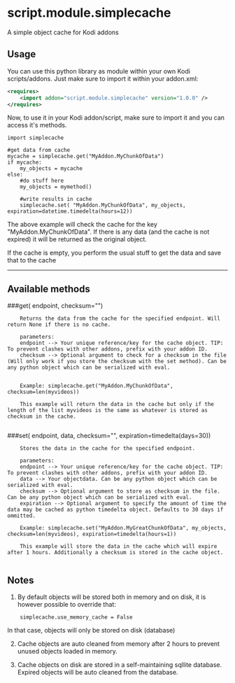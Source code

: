 # script.module.simplecache
A simple object cache for Kodi addons


## Usage

You can use this python library as module within your own Kodi scripts/addons.
Just make sure to import it within your addon.xml:

```xml
<requires>
    <import addon="script.module.simplecache" version="1.0.0" />
</requires>
```

Now, to use it in your Kodi addon/script, make sure to import it and you can access it's methods.

```
import simplecache

#get data from cache
mycache = simplecache.get("MyAddon.MyChunkOfData")
if mycache:
    my_objects = mycache
else:
    #do stuff here
    my_objects = mymethod()
    
    #write results in cache
    simplecache.set( "MyAddon.MyChunkOfData", my_objects, expiration=datetime.timedelta(hours=12))
```

The above example will check the cache for the key "MyAddon.MyChunkOfData". If there is any data (and the cache is not expired) it will be returned as the original object.

If the cache is empty, you perform the usual stuff to get the data and save that to the cache

---------------------------------------------------------------------------

## Available methods

###get( endpoint, checksum="")
```
    Returns the data from the cache for the specified endpoint. Will return None if there is no cache.
    
    parameters:
    endpoint --> Your unique reference/key for the cache object. TIP: To prevent clashes with other addons, prefix with your addon ID.
    checksum --> Optional argument to check for a checksum in the file (Will only work if you store the checksum with the set method). Can be any python object which can be serialized with eval.
    
    
    Example: simplecache.get("MyAddon.MyChunkOfData", checksum=len(myvideos))
    
    This example will return the data in the cache but only if the length of the list myvideos is the same as whatever is stored as checksum in the cache.
    
```

###set( endpoint, data, checksum="", expiration=timedelta(days=30))
```
    Stores the data in the cache for the specified endpoint.
    
    parameters:
    endpoint --> Your unique reference/key for the cache object. TIP: To prevent clashes with other addons, prefix with your addon ID.
    data --> Your objectdata. Can be any python object which can be serialized with eval.
    checksum --> Optional argument to store as checksum in the file. Can be any python object which can be serialized with eval.
    expiration --> Optional argument to specify the amount of time the data may be cached as python timedelta object. Defaults to 30 days if ommitted.
    
    Example: simplecache.set("MyAddon.MyGreatChunkOfData", my_objects, checksum=len(myvideos), expiration=timedelta(hours=1))
    
    This example will store the data in the cache which will expire after 1 hours. Additionally a checksum is stored in the cache object.
    
```

## Notes

1) By default objects will be stored both in memory and on disk, it is however possible to override that:
```
    simplecache.use_memory_cache = False
```
In that case, objects will only be stored on disk (database)


2) Cache objects are auto cleaned from memory after 2 hours to prevent unused objects loaded in memory.


3) Cache objects on disk are stored in a self-maintaining sqllite database. Expired objects will be auto cleaned from the database.

